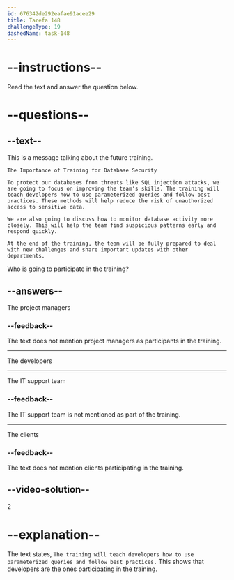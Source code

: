 ```yaml
---
id: 676342de292eafae91acee29
title: Tarefa 148
challengeType: 19
dashedName: task-148
---
```


<!-- READING -->

# --instructions--

Read the text and answer the question below.

# --questions--

## --text--

This is a message talking about the future training.

`The Importance of Training for Database Security`

`To protect our databases from threats like SQL injection attacks, we are going to focus on improving the team's skills. The training will teach developers how to use parameterized queries and follow best practices. These methods will help reduce the risk of unauthorized access to sensitive data.`

`We are also going to discuss how to monitor database activity more closely. This will help the team find suspicious patterns early and respond quickly.`

`At the end of the training, the team will be fully prepared to deal with new challenges and share important updates with other departments.`

Who is going to participate in the training?

## --answers--

The project managers

### --feedback--

The text does not mention project managers as participants in the training.

---

The developers

---

The IT support team

### --feedback--

The IT support team is not mentioned as part of the training.

---

The clients

### --feedback--

The text does not mention clients participating in the training.

## --video-solution--

2

# --explanation--

The text states, `The training will teach developers how to use parameterized queries and follow best practices.` This shows that developers are the ones participating in the training.  
